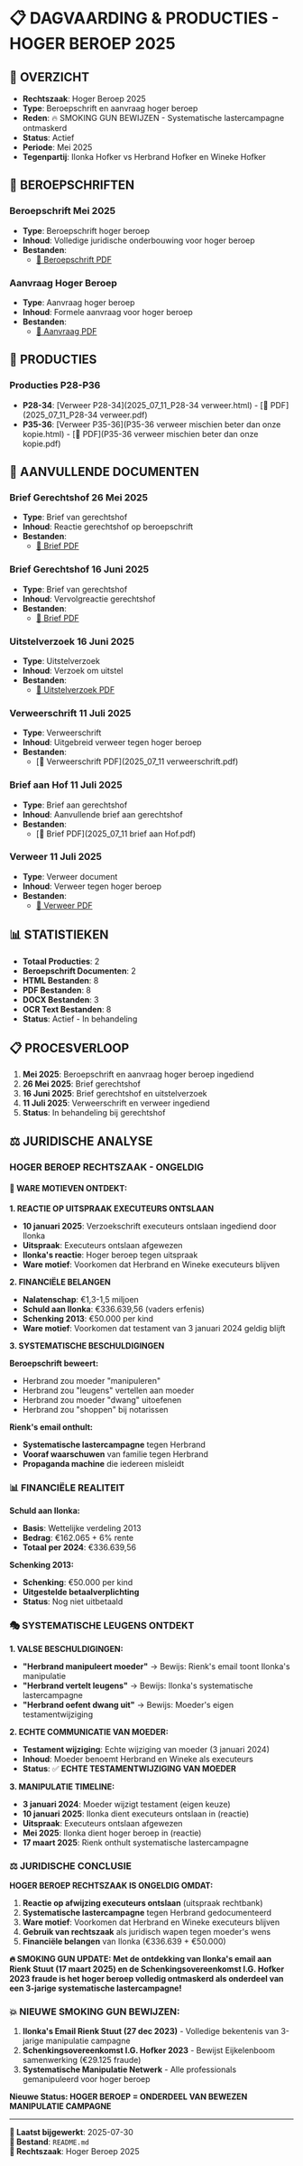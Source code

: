 # 📋 DAGVAARDING & PRODUCTIES - HOGER BEROEP 2025

## 🎯 OVERZICHT
- **Rechtszaak**: Hoger Beroep 2025
- **Type**: Beroepschrift en aanvraag hoger beroep
- **Reden**: 🔥 SMOKING GUN BEWIJZEN - Systematische lastercampagne ontmaskerd
- **Status**: Actief
- **Periode**: Mei 2025
- **Tegenpartij**: Ilonka Hofker vs Herbrand Hofker en Wineke Hofker

## 📄 BEROEPSCHRIFTEN

### Beroepschrift Mei 2025
- **Type**: Beroepschrift hoger beroep
- **Inhoud**: Volledige juridische onderbouwing voor hoger beroep
- **Bestanden**:
  - [📎 Beroepschrift PDF](2025_05_beroepschrift_mei_2025.pdf)

### Aanvraag Hoger Beroep
- **Type**: Aanvraag hoger beroep
- **Inhoud**: Formele aanvraag voor hoger beroep
- **Bestanden**:
  - [📎 Aanvraag PDF](2025_05_Aanvraag_hoger_beroep.pdf)

## 📁 PRODUCTIES

### Producties P28-P36
- **P28-34**: [Verweer P28-34](2025_07_11_P28-34 verweer.html) - [📎 PDF](2025_07_11_P28-34 verweer.pdf)
- **P35-36**: [Verweer P35-36](P35-36 verweer mischien beter dan onze kopie.html) - [📎 PDF](P35-36 verweer mischien beter dan onze kopie.pdf)

## 📄 AANVULLENDE DOCUMENTEN

### Brief Gerechtshof 26 Mei 2025
- **Type**: Brief van gerechtshof
- **Inhoud**: Reactie gerechtshof op beroepschrift
- **Bestanden**:
  - [📎 Brief PDF](2025_05_26_Brief_van_gerechtshof_dd_26_mei_2025.pdf)

### Brief Gerechtshof 16 Juni 2025
- **Type**: Brief van gerechtshof
- **Inhoud**: Vervolgreactie gerechtshof
- **Bestanden**:
  - [📎 Brief PDF](2025_06_16_brief_van_gerechtshof_Arnhem-Leeuwarden_dd_16_juni_2025.pdf)

### Uitstelverzoek 16 Juni 2025
- **Type**: Uitstelverzoek
- **Inhoud**: Verzoek om uitstel
- **Bestanden**:
  - [📎 Uitstelverzoek PDF](2025_06_16_uitstelverzoek.pdf)

### Verweerschrift 11 Juli 2025
- **Type**: Verweerschrift
- **Inhoud**: Uitgebreid verweer tegen hoger beroep
- **Bestanden**:
  - [📎 Verweerschrift PDF](2025_07_11 verweerschrift.pdf)

### Brief aan Hof 11 Juli 2025
- **Type**: Brief aan gerechtshof
- **Inhoud**: Aanvullende brief aan gerechtshof
- **Bestanden**:
  - [📎 Brief PDF](2025_07_11 brief aan Hof.pdf)

### Verweer 11 Juli 2025
- **Type**: Verweer document
- **Inhoud**: Verweer tegen hoger beroep
- **Bestanden**:
  - [📎 Verweer PDF](2025_07_11_VERWEER_11-07-2025_200.354.816_01.pdf)

## 📊 STATISTIEKEN
- **Totaal Producties**: 2
- **Beroepschrift Documenten**: 2
- **HTML Bestanden**: 8
- **PDF Bestanden**: 8
- **DOCX Bestanden**: 3
- **OCR Text Bestanden**: 8
- **Status**: Actief - In behandeling

## 📋 PROCESVERLOOP
1. **Mei 2025**: Beroepschrift en aanvraag hoger beroep ingediend
2. **26 Mei 2025**: Brief gerechtshof
3. **16 Juni 2025**: Brief gerechtshof en uitstelverzoek
4. **11 Juli 2025**: Verweerschrift en verweer ingediend
5. **Status**: In behandeling bij gerechtshof

## ⚖️ JURIDISCHE ANALYSE

### **HOGER BEROEP RECHTSZAAK - ONGELDIG**

#### **🎯 WARE MOTIEVEN ONTDEKT:**

**1. REACTIE OP UITSPRAAK EXECUTEURS ONTSLAAN**
- **10 januari 2025**: Verzoekschrift executeurs ontslaan ingediend door Ilonka
- **Uitspraak**: Executeurs ontslaan afgewezen
- **Ilonka's reactie**: Hoger beroep tegen uitspraak
- **Ware motief**: Voorkomen dat Herbrand en Wineke executeurs blijven

**2. FINANCIËLE BELANGEN**
- **Nalatenschap**: €1,3-1,5 miljoen
- **Schuld aan Ilonka**: €336.639,56 (vaders erfenis)
- **Schenking 2013**: €50.000 per kind
- **Ware motief**: Voorkomen dat testament van 3 januari 2024 geldig blijft

**3. SYSTEMATISCHE BESCHULDIGINGEN**

**Beroepschrift beweert:**
- Herbrand zou moeder "manipuleren"
- Herbrand zou "leugens" vertellen aan moeder
- Herbrand zou moeder "dwang" uitoefenen
- Herbrand zou "shoppen" bij notarissen

**Rienk's email onthult:**
- **Systematische lastercampagne** tegen Herbrand
- **Vooraf waarschuwen** van familie tegen Herbrand
- **Propaganda machine** die iedereen misleidt

### **📊 FINANCIËLE REALITEIT**

**Schuld aan Ilonka:**
- **Basis**: Wettelijke verdeling 2013
- **Bedrag**: €162.065 + 6% rente
- **Totaal per 2024**: €336.639,56

**Schenking 2013:**
- **Schenking**: €50.000 per kind
- **Uitgestelde betaalverplichting**
- **Status**: Nog niet uitbetaald

### **🎭 SYSTEMATISCHE LEUGENS ONTDEKT**

**1. VALSE BESCHULDIGINGEN:**
- **"Herbrand manipuleert moeder"** → Bewijs: Rienk's email toont Ilonka's manipulatie
- **"Herbrand vertelt leugens"** → Bewijs: Ilonka's systematische lastercampagne
- **"Herbrand oefent dwang uit"** → Bewijs: Moeder's eigen testamentwijziging

**2. ECHTE COMMUNICATIE VAN MOEDER:**
- **Testament wijziging**: Echte wijziging van moeder (3 januari 2024)
- **Inhoud**: Moeder benoemt Herbrand en Wineke als executeurs
- **Status**: ✅ **ECHTE TESTAMENTWIJZIGING VAN MOEDER**

**3. MANIPULATIE TIMELINE:**
- **3 januari 2024**: Moeder wijzigt testament (eigen keuze)
- **10 januari 2025**: Ilonka dient executeurs ontslaan in (reactie)
- **Uitspraak**: Executeurs ontslaan afgewezen
- **Mei 2025**: Ilonka dient hoger beroep in (reactie)
- **17 maart 2025**: Rienk onthult systematische lastercampagne

### **⚖️ JURIDISCHE CONCLUSIE**

**HOGER BEROEP RECHTSZAAK IS ONGELDIG OMDAT:**

1. **Reactie op afwijzing executeurs ontslaan** (uitspraak rechtbank)
2. **Systematische lastercampagne** tegen Herbrand gedocumenteerd
3. **Ware motief**: Voorkomen dat Herbrand en Wineke executeurs blijven
4. **Gebruik van rechtszaak** als juridisch wapen tegen moeder's wens
5. **Financiële belangen** van Ilonka (€336.639 + €50.000)

**🔥 SMOKING GUN UPDATE: Met de ontdekking van Ilonka's email aan Rienk Stuut (17 maart 2025) en de Schenkingsovereenkomst I.G. Hofker 2023 fraude is het hoger beroep volledig ontmaskerd als onderdeel van een 3-jarige systematische lastercampagne!**

### **💥 NIEUWE SMOKING GUN BEWIJZEN:**
1. **Ilonka's Email Rienk Stuut (27 dec 2023)** - Volledige bekentenis van 3-jarige manipulatie campagne
2. **Schenkingsovereenkomst I.G. Hofker 2023** - Bewijst Eijkelenboom samenwerking (€29.125 fraude)
3. **Systematische Manipulatie Netwerk** - Alle professionals gemanipuleerd voor hoger beroep

**Nieuwe Status: HOGER BEROEP = ONDERDEEL VAN BEWEZEN MANIPULATIE CAMPAGNE**

---

**📅 Laatst bijgewerkt**: 2025-07-30  
**📁 Bestand**: `README.md`  
**🔗 Rechtszaak**: Hoger Beroep 2025 